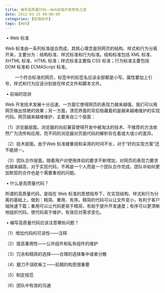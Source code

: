```yaml
---
title: 编写高质量代码——Web前端开发修炼之道
date: 2012-03-15 00:00:00
categories: [前端技术]
tags: [Web]
---
```


 • Web 标准

Web
标准由一系列标准组合而成，其核心理念是将网页的结构、样式和行为分离开来，主要分为：结构标准、样式标准和行为标准。结构标准包括
XML 标准、XHTML 标准、HTML 标准；样式标准主要指 CSS 标准；行为标准主要包括
DOM 标准和 ECMAScript 标准。

       
一个符合标准的网页，标签中的标签名应该全部都是小写。属性要加上引号，样式和行为应该分别放在样式文件和脚本文件。


 • 前端的现状

Web
开发技术发展十分迅速，一方面它使得网页的表现力越来越强，我们可以用网页做出惊艳的效果；另一方面，漂亮界面的背后隐藏着的是越来越难维护的实现代码。网页越来越难维护，主要来自三个层面：

（1）浏览器层面。浏览器的向前兼容使得开发中被淘汰的技术、不推荐的方法依然广为流传和应用，而不同的浏览器对页面代码的解析存在着或大或小的差异。

（2）技术层面。由于Web
标准被重视和采用的时间不长，对于“好的实现方案”还不能统一。

（3）团队合作层面。随着用户对使用体验的要求不断增加，对网页的表现力要求也越来越高，对于实现代码，不再是一个人而是一个团队合作完成，团队中如何更加默契的合作也是个需要重视的问题。


 • 什么是高质量代码？

所谓的高质量代码，是指在 Web
标准的思想指导下，在实现结构、样式和行为分离的基础上，做到：精简、重用、有序。精简的代码可以让文件变小，有利于客户端快速下载；重用可以让代码更易于精简，有助于提升开发速度；有序可以更清晰地组织代码，使代码易于维护，有效应对需求变化。


 • 编写高质量代码应该注意哪些问题？

（1）增加代码的可读性——注释

（2）提高重用性——公共组件和私有组件的维护

（3）冗余和精简的选择——合理的选择集中或者分散

（4）磨刀不误砍柴工——前期的构思很重要

（5）制定规范

（6）团队中有效的沟通
